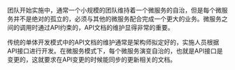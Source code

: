 团队开始实施中，通常一个小规模的团队维持着一个微服务的自治，但是每个微服务并不是绝对的孤立的，必须与其他的微服务配合完成一个更大的业务。微服务之间的调用时通过API约束的，API文档的维护显得非常的重要。

传统的单体开发模式中的API文档的维护通常是架构师拟定好的，实施人员根据API接口进行开发。在微服务模式下，每个微服务演变自治的，也就是API接口是变更的，这就要求在API变更的时候能同步的更新相关的文档。



